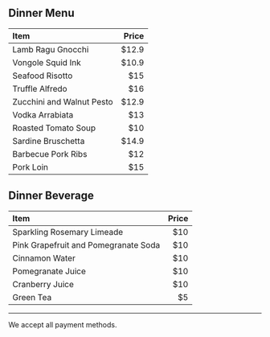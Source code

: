 ## Dinner Menu

|Item |Price|
|:-----|-----:|
|Lamb Ragu Gnocchi |$12.9 |
|Vongole Squid Ink|$10.9 |
|Seafood Risotto |$15 |
|Truffle Alfredo |$16|
|Zucchini and Walnut Pesto |$12.9|
|Vodka Arrabiata|$13 |
|Roasted Tomato Soup|$10 |
|Sardine Bruschetta | $14.9|
|Barbecue Pork Ribs|$12 |
|Pork Loin|$15 |

## Dinner Beverage

|Item |Price|
|:-----|-----:|
|Sparkling Rosemary Limeade |$10|
|Pink Grapefruit and Pomegranate Soda  |$10|
|Cinnamon Water |$10|
|Pomegranate Juice |$10|
|Cranberry Juice |$10|
|Green Tea |$5|

---
We accept all payment methods.